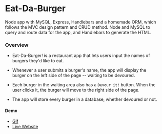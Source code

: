 # Eat-Da-Burger
Node app with MySQL, Express, Handlebars and a homemade ORM, which follows the MVC design pattern and CRUD method.
 Node and MySQL to query and route data for the app, and Handlebars to generate the HTML.
### Overview

* Eat-Da-Burger! is a restaurant app that lets users input the names of burgers they'd like to eat.

* Whenever a user submits a burger's name, the app will display the burger on the left side of the page -- waiting to be devoured.

* Each burger in the waiting area also has a `Devour it!` button. When the user clicks it, the burger will move to the right side of the page.

* The app will store every burger in a database, whether devoured or not.

#### Demo
- [Gif](./public/assets/images/burgersmall.gif)
- [Live Website](https://sheltered-dawn-17863.herokuapp.com/)